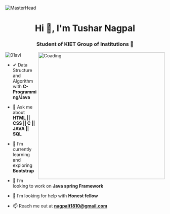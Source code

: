 ![MasterHead](https://dri.es/files/images/blog/javascript-powered-multichannel.gif)
<h1 align="center">Hi 👋, I'm Tushar Nagpal</h1>
<h3 align="center">Student of KIET Group of Institutions 🏫</h3>
<img align="right" alt="Coading" width="400" src="https://cdn.dribbble.com/users/1162077/screenshots/3848914/programmer.gif">

<p align="left"> <img src="https://komarev.com/ghpvc/?username=01avi&label=Profile%20views&color=0e75b6&style=flat" alt="01avi" /> </p>

-  ✔ Data Structure and Algorithm with **C-Programming/Java**


-  💬 Ask me about **HTML || CSS || C || JAVA || SQL**  


- 🌱 I’m currently learning and exploring **Bootstrap**

- 👯 I’m looking to work on **Java spring Framework**

- 🤝 I’m looking for help with **Honest fellow**

- 📫 Reach me out at  **nagpalt1810@gmail.com**
